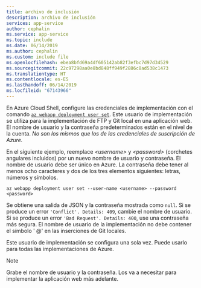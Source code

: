```yaml
---
title: archivo de inclusión
description: archivo de inclusión
services: app-service
author: cephalin
ms.service: app-service
ms.topic: include
ms.date: 06/14/2019
ms.author: cephalin
ms.custom: include file
ms.openlocfilehash: ebea8bfd69a4df605142ab82f3efbc7d97d34529
ms.sourcegitcommit: 22c97298aa0e8bd848ff949f2886c8ad538c1473
ms.translationtype: HT
ms.contentlocale: es-ES
ms.lasthandoff: 06/14/2019
ms.locfileid: "67143966"
---
```

En Azure Cloud Shell, configure las credenciales de implementación con el comando [`az webapp deployment user set`](/cli/azure/webapp/deployment/user?view=azure-cli-latest#az-webapp-deployment-user-set). Este usuario de implementación se utiliza para la implementación de FTP y Git local en una aplicación web. El nombre de usuario y la contraseña predeterminados están en el nivel de la cuenta. _No son los mismos que los de las credenciales de suscripción de Azure._

En el siguiente ejemplo, reemplace *\<username>* y *\<password>* (corchetes angulares incluidos) por un nuevo nombre de usuario y contraseña. El nombre de usuario debe ser único en Azure. La contraseña debe tener al menos ocho caracteres y dos de los tres elementos siguientes: letras, números y símbolos.

```azurecli-interactive
az webapp deployment user set --user-name <username> --password <password>
```

Se obtiene una salida de JSON y la contraseña mostrada como `null`. Si se produce un error `'Conflict'. Details: 409`, cambie el nombre de usuario. Si se produce un error `'Bad Request'. Details: 400`, use una contraseña más segura. El nombre de usuario de la implementación no debe contener el símbolo ' @' en las inserciones de Git locales.

Este usuario de implementación se configura una sola vez. Puede usarlo para todas las implementaciones de Azure.

> [!NOTE]
> Grabe el nombre de usuario y la contraseña. Los va a necesitar para implementar la aplicación web más adelante.
>
>
